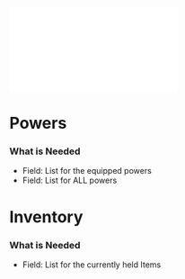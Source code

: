 ![Pause Menu Redesign.excalidraw](<../../_META/Excalidraw/Pause Menu Redesign.excalidraw.md>)

# Powers

### What is Needed
- Field: List for the equipped powers
- Field: List for ALL powers

# Inventory
### What is Needed
- Field: List for the currently held Items
